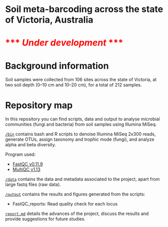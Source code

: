 # Soil meta-barcoding across the state of Victoria, Australia

# <span style="color:red">*** *Under development* ***</span>


# Background information

Soil samples were collected from 106 sites across the state of Victoria, at two soil depth (0–10 cm and 10–20 cm), for a total of 212 samples.


# Repository map 

In this repository you can find scripts, data and output to analyse microbial communities (fungi and bacteria) from soil samples using Illumina MiSeq. 


[`/bin`](https://github.com/Royal-Botanic-Gardens-Victoria/VicMicrobiome/tree/main/bin) contains bash and R scripts to denoise Illumina MiSeq 2x300 reads, generate OTUs, assign taxonomy and trophic mode (fungi), and analyze alpha and beta diversity. 

Program used:
- [FastQC v0.11.9](https://www.bioinformatics.babraham.ac.uk/projects/fastqc/)
- [MultiQC v1.13](https://multiqc.info/)

[`/data`](https://github.com/Royal-Botanic-Gardens-Victoria/VicMicrobiome/tree/main/data) contains the data and metadata associated to the project, apart from large fastq files (raw data).


[`/output`](https://github.com/Royal-Botanic-Gardens-Victoria/VicMicrobiome/tree/main/output) contains the results and figures generated from the scripts:
- FastQC_reports: Read quality check for each locus

[`report.md`](https://github.com/Royal-Botanic-Gardens-Victoria/VicMicrobiome/blob/main/report.md) details the advances of the project, discuss the results and provide suggestions for future studies. 